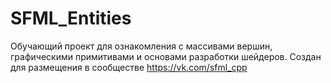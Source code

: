 # SFML_Entities
Обучающий проект для ознакомления с массивами вершин, графическими примитивами и основами разработки шейдеров.
Создан для размещения в сообществе https://vk.com/sfml_cpp
